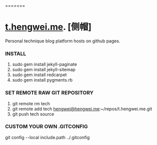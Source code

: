 =======
# [t.hengwei.me](http://wheng.dev). [侧帽]
Personal technique blog platform hosts on github pages.

### INSTALL
1. sudo gem install jekyll-paginate
2. sudo gem install jekyll-sitemap
3. sudo gem install redcarpet
5. sudo gem install pygments.rb

### SET REMOTE RAW GIT REPOSITORY
1. git remote rm tech
2. git remote add tech hengwei@hengwei.me:~/repos/t.hengwei.me.git
3. git push tech source

### CUSTOM YOUR OWN .GITCONFIG
git config --local include.path ../.gitconfig
